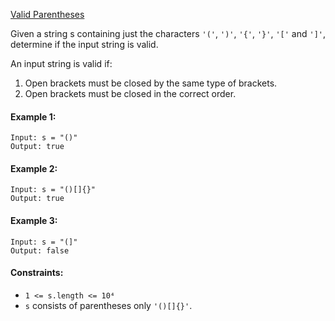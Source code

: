 [Valid Parentheses](https://leetcode.com/problems/valid-parentheses/)

Given a string s containing just the characters `'('`, `')'`, `'{'`, `'}'`, `'['` and `']'`, determine if the input string is valid.

An input string is valid if:

1. Open brackets must be closed by the same type of brackets.
2. Open brackets must be closed in the correct order.

#### Example 1:
```
Input: s = "()"
Output: true
```
#### Example 2:
```
Input: s = "()[]{}"
Output: true
```
#### Example 3:
```
Input: s = "(]"
Output: false
```

#### Constraints:

- `1 <= s.length <= 10⁴`
- `s` consists of parentheses only `'()[]{}'`.